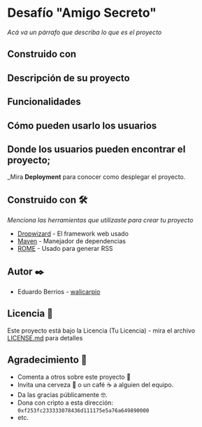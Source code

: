 # Desafío "Amigo Secreto"

_Acá va un párrafo que describa lo que es el proyecto_

## Construido con
## Descripción de su proyecto
## Funcionalidades
## Cómo pueden usarlo los usuarios
## Donde los usuarios pueden encontrar el proyecto;
_Mira **Deployment** para conocer como desplegar el proyecto.
## Construido con 🛠️

_Menciona las herramientas que utilizaste para crear tu proyecto_

* [Dropwizard](http://www.dropwizard.io/1.0.2/docs/) - El framework web usado
* [Maven](https://maven.apache.org/) - Manejador de dependencias
* [ROME](https://rometools.github.io/rome/) - Usado para generar RSS

## Autor ✒️

* Eduardo Berrios - [walicarpio](https://github.com/walicarpio)

## Licencia 📄

Este proyecto está bajo la Licencia (Tu Licencia) - mira el archivo [LICENSE.md](LICENSE.md) para detalles

## Agradecimiento 🎁

* Comenta a otros sobre este proyecto 📢
* Invita una cerveza 🍺 o un café ☕ a alguien del equipo. 
* Da las gracias públicamente 🤓.
* Dona con cripto a esta dirección: `0xf253fc233333078436d111175e5a76a649890000`
* etc.
